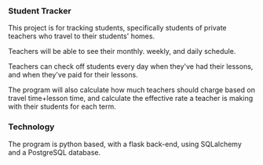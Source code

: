 ### Student Tracker
This project is for tracking students, 
specifically students of private teachers who travel to their students' homes.

Teachers will be able to see their monthly. weekly, and daily schedule. 

Teachers can check off students every day when they've had their lessons, 
and when they've paid for their lessons.

The program will also calculate how much teachers should charge based on travel 
time+lesson time, and calculate the effective rate a teacher is making with their 
students for each term.  

### Technology
The program is python based, with a flask back-end, using SQLalchemy and a PostgreSQL database.